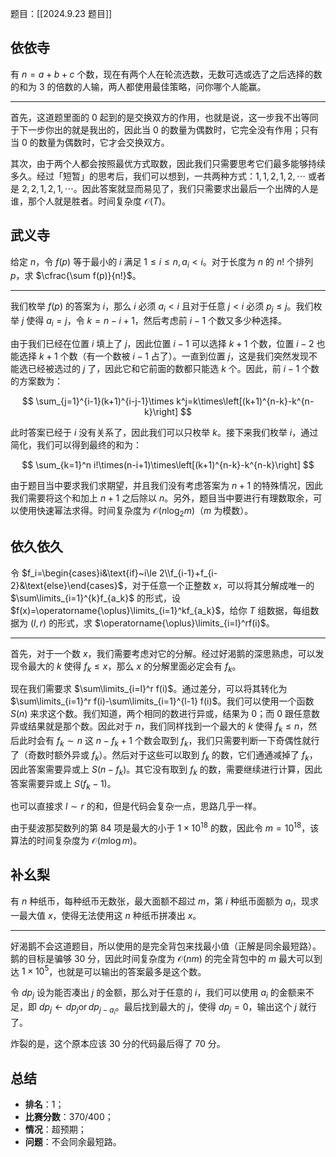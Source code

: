 题目：[[2024.9.23 题目]]

## 依依寺

有 $n=a+b+c$ 个数，现在有两个人在轮流选数，无数可选或选了之后选择的数的和为 $3$ 的倍数的人输，两人都使用最佳策略，问你哪个人能赢。

---

首先，这道题里面的 $0$ 起到的是交换双方的作用，也就是说，这一步我不出等同于下一步你出的就是我出的，因此当 $0$ 的数量为偶数时，它完全没有作用；只有当 $0$ 的数量为偶数时，它才会交换双方。

其次，由于两个人都会按照最优方式取数，因此我们只需要思考它们最多能够持续多久。经过「短暂」的思考后，我们可以想到，一共两种方式：$1,1,2,1,2,\cdots$ 或者是 $2,2,1,2,1,\cdots$。因此答案就显而易见了，我们只需要求出最后一个出牌的人是谁，那个人就是胜者。时间复杂度 $\mathcal O(T)$。

## 武义寺

给定 $n$，令 $f(p)$ 等于最小的 $i$ 满足 $1\le i\le n,a_i<i$。对于长度为 $n$ 的 $n!$ 个排列 $p$，求 $\cfrac{\sum f(p)}{n!}$。

---

我们枚举 $f(p)$ 的答案为 $i$，那么 $i$ 必须 $a_i<i$ 且对于任意 $j<i$ 必须 $p_j\le j$。我们枚举 $j$ 使得 $a_i=j$，令 $k=n-i+1$，然后考虑前 $i-1$ 个数又多少种选择。

由于我们已经在位置 $i$ 填上了 $j$，因此位置 $i-1$ 可以选择 $k+1$ 个数，位置 $i-2$ 也能选择 $k+1$ 个数（有一个数被 $i-1$ 占了）。一直到位置 $j$，这是我们突然发现不能选已经被选过的 $j$ 了，因此它和它前面的数都只能选 $k$ 个。因此，前 $i-1$ 个数的方案数为：

$$
\sum_{j=1}^{i-1}(k+1)^{i-j-1}\times k^j=k\times\left[(k+1)^{n-k}-k^{n-k}\right]
$$

此时答案已经于 $i$ 没有关系了，因此我们可以只枚举 $k$。接下来我们枚举 $i$，通过简化，我们可以得到最终的和为：

$$
\sum_{k=1}^n i!\times(n-i+1)\times\left[(k+1)^{n-k}-k^{n-k}\right]
$$

由于题目当中要求我们求期望，并且我们没有考虑答案为 $n+1$ 的特殊情况，因此我们需要将这个和加上 $n+1$ 之后除以 $n$。另外，题目当中要进行有理数取余，可以使用快速幂法求得。时间复杂度为 $\mathcal O(n\log_2 m)$（$m$ 为模数）。

## 依久依久

令 $f_i=\begin{cases}i&\text{if}~i\le 2\\f_{i-1}+f_{i-2}&\text{else}\end{cases}$，对于任意一个正整数 $x$，可以将其分解成唯一的 $\sum\limits_{i=1}^{k}f_{a_k}$ 的形式，设 $f(x)=\operatorname{\oplus}\limits_{i=1}^kf_{a_k}$，给你 $T$ 组数据，每组数据为 $(l,r)$ 的形式，求 $\operatorname{\oplus}\limits_{i=l}^rf(i)$。

---

首先，对于一个数 $x$，我们需要考虑对它的分解。经过好渴鹅的深思熟虑，可以发现令最大的 $k$ 使得 $f_k\le x$，那么 $x$ 的分解里面必定会有 $f_k$。

现在我们需要求 $\sum\limits_{i=l}^r f(i)$。通过差分，可以将其转化为 $\sum\limits_{i=1}^r f(i)-\sum\limits_{i=1}^{l-1} f(i)$。我们可以使用一个函数 $S(n)$ 来求这个数。我们知道，两个相同的数进行异或，结果为 $0$；而 $0$ 跟任意数异或结果就是那个数。因此对于 $n$，我们同样找到一个最大的 $k$ 使得 $f_k\le n$，然后此时会有 $f_k\sim n$ 这 $n-f_k+1$ 个数会取到 $f_k$，我们只需要判断一下奇偶性就行了（奇数时额外异或 $f_k$）。然后对于这些可以取到 $f_k$ 的数，它们通通减掉了 $f_k$，因此答案需要异或上 $S(n-f_k)$。其它没有取到 $f_k$ 的数，需要继续进行计算，因此答案需要异或上 $S(f_k-1)$。

也可以直接求 $l\sim r$ 的和，但是代码会复杂一点，思路几乎一样。

由于斐波那契数列的第 $84$ 项是最大的小于 $1\times 10^{18}$ 的数，因此令 $m=10^{18}$，该算法的时间复杂度为 $\mathcal O(m\log m)$。

## 补幺梨

有 $n$ 种纸币，每种纸币无数张，最大面额不超过 $m$，第 $i$ 种纸币面额为 $a_i$，现求一最大值 $x$，使得无法使用这 $n$ 种纸币拼凑出 $x$。

---

好渴鹅不会这道题目，所以使用的是完全背包来找最小值（正解是同余最短路）。鹅的目标是骗够 $30$ 分，因此时间复杂度为 $\mathcal O(nm)$ 的完全背包中的 $m$ 最大可以到达 $1\times 10^5$，也就是可以输出的答案最多是这个数。

令 $dp_j$ 设为能否凑出 $j$ 的金额，那么对于任意的 $i$，我们可以使用 $a_i$ 的金额来不足，即 $dp_j\gets dp_j \operatorname{or} dp_{j-a_i}$。最后找到最大的 $j$，使得 $dp_j=0$，输出这个 $j$ 就行了。

炸裂的是，这个原本应该 $30$ 分的代码最后得了 $70$ 分。

## 总结

- **排名**：$1$；
- **比赛分数**：${} 370/400 {}$；
- **情况**：超预期；
- **问题**：不会同余最短路。